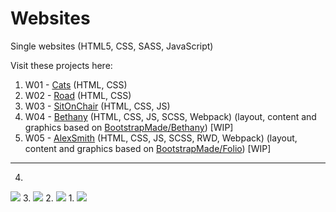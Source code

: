 # Websites

Single websites (HTML5, CSS, SASS, JavaScript)

Visit these projects here:

1. W01 - <a href="https://magdry.github.io/Websites/W01-Cats/">Cats</a> (HTML, CSS)
2. W02 - <a href="https://magdry.github.io/Websites/W02-Road/">Road</a>  (HTML, CSS)
3. W03 - <a href="https://magdry.github.io/Websites/W03-SitOnChair/">SitOnChair</a> (HTML, CSS, JS)
4. W04 - <a href="https://magdry.github.io/Websites/W04-Bethany/">Bethany</a> (HTML, CSS, JS, SCSS, Webpack) (layout, content and graphics based on <a href="https://bootstrapmade.com/demo/Bethany/">BootstrapMade/Bethany</a>) [WIP]
5. W05 - <a href="https://magdry.github.io/Websites/W05-AlexSmith/">AlexSmith</a> (HTML, CSS, JS, SCSS, RWD, Webpack) (layout, content and graphics based on <a href="https://bootstrapmade.com/demo/Folio/">BootstrapMade/Folio</a>) [WIP]
______________________

4.
<img src="http://magdry.pl/images/bethany.jpg"/>
3.
<img src="http://magdry.pl/images/sitOnChair.jpg"/>
2.
<img src="http://magdry.pl/images/road.jpg"/>
1.
<img src="http://magdry.pl/images/cats.jpg"/>


